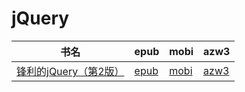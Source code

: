 # jQuery

| 书名 | epub | mobi | azw3 |
| --- | --- | --- | --- |
| [锋利的jQuery（第2版）](http://ct.dalanmei.com/f/31084289-571737597-8767de) | [epub](http://ct.dalanmei.com/f/31084289-571737597-8767de) | [mobi](http://ct.dalanmei.com/f/31084289-571589110-56b37d) | [azw3](http://ct.dalanmei.com/f/31084289-571867654-796b8c) |
